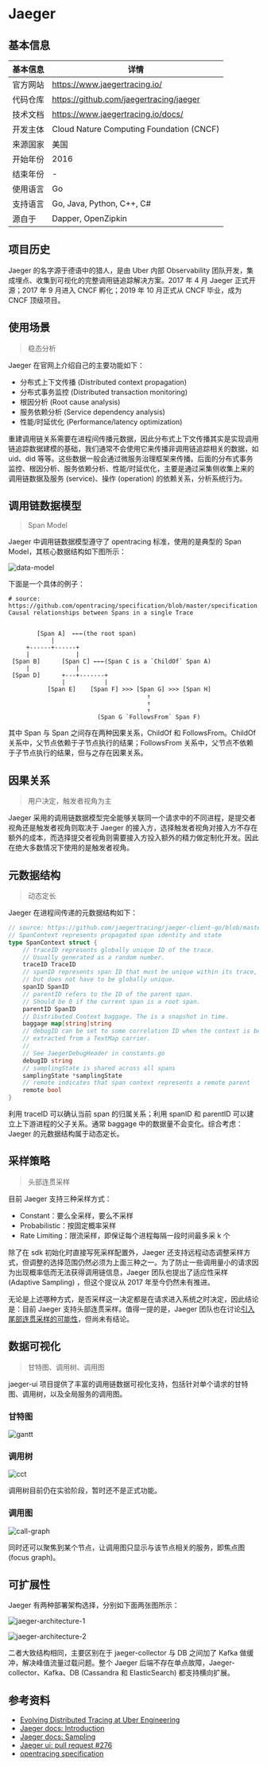 # Jaeger

## 基本信息

| 基本信息 | 详情                                     |
| -------- | ---------------------------------------- |
| 官方网站 | https://www.jaegertracing.io/            |
| 代码仓库 | https://github.com/jaegertracing/jaeger  |
| 技术文档 | https://www.jaegertracing.io/docs/       |
| 开发主体 | Cloud Nature Computing Foundation (CNCF) |
| 来源国家 | 美国                                     |
| 开始年份 | 2016                                     |
| 结束年份 | -                                        |
| 使用语言 | Go                                       |
| 支持语言 | Go, Java, Python, C++, C#                |
| 源自于   | Dapper, OpenZipkin                       |

## 项目历史

Jaeger 的名字源于德语中的猎人，是由 Uber 内部 Observability 团队开发，集成埋点、收集到可视化的完整调用链追踪解决方案。2017 年 4 月 Jaeger 正式开源；2017 年 9 月进入 CNCF 孵化；2019 年 10 月正式从 CNCF 毕业，成为 CNCF 顶级项目。

## 使用场景

>  稳态分析

Jaeger 在官网上介绍自己的主要功能如下：

* 分布式上下文传播 (Distributed context propagation)
* 分布式事务监控 (Distributed transaction monitoring)
* 根因分析 (Root cause analysis)
* 服务依赖分析 (Service dependency analysis)
* 性能/时延优化 (Performance/latency optimization)

重建调用链关系需要在进程间传播元数据，因此分布式上下文传播其实是实现调用链追踪数据建模的基础，我们通常不会使用它来传播非调用链追踪相关的数据，如 uid、did 等等。这些数据一般会通过微服务治理框架来传播。后面的分布式事务监控、根因分析、服务依赖分析、性能/时延优化，主要是通过采集侧收集上来的调用链数据及服务 (service)、操作 (operation) 的依赖关系，分析系统行为。

## 调用链数据模型

> Span Model

Jaeger 中调用链数据模型遵守了 opentracing 标准，使用的是典型的 Span Model，其核心数据结构如下图所示：

![data-model](./data-model.png)

下面是一个具体的例子：

```
# source: https://github.com/opentracing/specification/blob/master/specification.md
Causal relationships between Spans in a single Trace


        [Span A]  ←←←(the root span)
            |
     +------+------+
     |             |
 [Span B]      [Span C] ←←←(Span C is a `ChildOf` Span A)
     |             |
 [Span D]      +---+-------+
               |           |
           [Span E]    [Span F] >>> [Span G] >>> [Span H]
                                       ↑
                                       ↑
                                       ↑
                         (Span G `FollowsFrom` Span F)
```

其中 Span 与 Span 之间存在两种因果关系，ChildOf 和 FollowsFrom。ChildOf 关系中，父节点依赖于子节点执行的结果；FollowsFrom 关系中，父节点不依赖于子节点执行的结果，但与之存在因果关系。

## 因果关系

> 用户决定，触发者视角为主

Jaeger 采用的调用链数据模型完全能够关联同一个请求中的不同进程，是提交者视角还是触发者视角则取决于 Jaeger 的接入方，选择触发者视角对接入方不存在额外的成本，而选择提交者视角则需要接入方投入额外的精力做定制化开发。因此在绝大多数情况下使用的是触发者视角。

## 元数据结构

>  动态定长

Jaeger 在进程间传递的元数据结构如下：

```go
// source: https://github.com/jaegertracing/jaeger-client-go/blob/master/span_context.go
// SpanContext represents propagated span identity and state
type SpanContext struct {
	// traceID represents globally unique ID of the trace.
	// Usually generated as a random number.
	traceID TraceID
	// spanID represents span ID that must be unique within its trace,
	// but does not have to be globally unique.
	spanID SpanID
	// parentID refers to the ID of the parent span.
	// Should be 0 if the current span is a root span.
	parentID SpanID
	// Distributed Context baggage. The is a snapshot in time.
	baggage map[string]string
	// debugID can be set to some correlation ID when the context is being
	// extracted from a TextMap carrier.
	//
	// See JaegerDebugHeader in constants.go
	debugID string
	// samplingState is shared across all spans
	samplingState *samplingState
	// remote indicates that span context represents a remote parent
	remote bool
}
```

利用 traceID 可以确认当前 span 的归属关系；利用 spanID 和 parentID 可以建立上下游进程的父子关系。通常 baggage 中的数据量不会变化。综合考虑：Jaeger 的元数据结构属于动态定长。

## 采样策略

> 头部连贯采样

目前 Jaeger 支持三种采样方式：

* Constant：要么全采样，要么不采样
* Probabilistic：按固定概率采样
* Rate Limiting：限流采样，即保证每个进程每隔一段时间最多采 k 个

除了在 sdk 初始化时直接写死采样配置外，Jaeger 还支持远程动态调整采样方式，但调整的选择范围仍然必须为上面三种之一。为了防止一些调用量小的请求因为出现概率低而无法获得调用链信息，Jaeger 团队也提出了适应性采样 (Adaptive Sampling) ，但这个提议从 2017 年至今仍然未有推进。

无论是上述哪种方式，是否采样这一决定都是在请求进入系统之时决定，因此结论是：目前 Jaeger 支持头部连贯采样。值得一提的是，Jaeger 团队也在讨论[引入尾部连贯采样的可能性](https://github.com/jaegertracing/jaeger/issues/425)，但尚未有结论。

## 数据可视化

> 甘特图、调用树、调用图

jaeger-ui 项目提供了丰富的调用链数据可视化支持，包括针对单个请求的甘特图、调用树，以及全局服务的调用图。

### 甘特图

![gantt](./gantt.png)

### 调用树

![cct](./cct.png)

调用树目前仍在实验阶段，暂时还不是正式功能。

### 调用图

![call-graph](./call-graph.png)

同时还可以聚焦到某个节点，让调用图只显示与该节点相关的服务，即焦点图 (focus graph)。

## 可扩展性

Jaeger 有两种部署架构选择，分别如下面两张图所示：

![jaeger-architecture-1](./jaeger-architecture-1.png)



![jaeger-architecture-2](./jaeger-architecture-2.png)

二者大致结构相同，主要区别在于 jaeger-collector 与 DB 之间加了 Kafka 做缓冲，解决峰值流量过载问题。整个 Jaeger 后端不存在单点故障，Jaeger-collector、Kafka、DB (Cassandra 和 ElasticSearch) 都支持横向扩展。

## 参考资料

* [Evolving Distributed Tracing at Uber Engineering](https://eng.uber.com/distributed-tracing/)
* [Jaeger docs: Introduction](https://www.jaegertracing.io/docs/)
* [Jaeger docs: Sampling](https://www.jaegertracing.io/docs/sampling/)
* [Jaeger ui: pull request #276](https://github.com/jaegertracing/jaeger-ui/pull/276)
* [opentracing specification](https://github.com/opentracing/specification/blob/master/specification.md)

